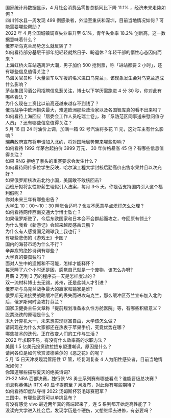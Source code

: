 国家统计局数据显示，4 月社会消费品零售总额同比下降 11.1% ，经济未来走势如何？  
四川邻水县一周发现 499 例感染者，外溢至重庆和深圳，目前当地情况如何？可能需要哪些帮助？  
2022 年 4 月全国城镇调查失业率升至 6.1%，青年失业率 18.2% 创新高，这一数据意味着什么？  
俄罗斯乌克兰局势怎么就反转了？  
如何看待部分基层干部年纪轻轻就熬日子、盼退休？年轻干部的惰性心态因何而来？  
上海虹桥火车站遇离沪大潮，男子加价 500 抢到票，称「进站都要 2 小时」，还有哪些信息值得关注？  
乌海关官员称「大量豪车以军援的名义进口乌克兰」，该现象发生会对乌克兰造成什么影响？  
茅台集团习酒公司招聘信息惹关注，博士以下学历需跑进 4 分 30 秒，你对此有哪些看法？  
为什么现在工资比以前高还越来越存不到钱了？  
俄乌战争中欧洲损失最大，难道欧洲那些政治家以及各国智库真的看不出来吗？  
如何看待上海回应「居委会工作人员吃瑞士卷」，称「系防范区同事送来慰问值守人员」？还有哪些信息值得关注？  
5 月 16 日 24 时油价上调，加满一箱 92 号汽油将多花 11 元，这对车主有什么影响？  
瑞典政府宣布将申请加入北约，将对国际局势带来哪些影响？  
如何看待 1992 年茅台起拍价 3999 万元， 30 年价格暴涨 45 倍？有哪些信息值得关注？  
如果 RNG 拒绝了拳头的重赛要求会发生什么？  
如何看待网传多位学生反映，哈尔滨工程大学封校后勤高价出售水果并且以次充好？  
如果俄罗斯核攻击北约小国，美国敢不敢核回击?  
西班牙拟将女性带薪生理假引入法案，每月 3-5 天，你是否支持国内引入这个福利假呢？  
你对未来三年有哪些忠告？  
大学生 10：00～10：30 睡觉合适吗？舍友不愿意早点熄灯怎么处理？  
如何看待网传西南交通大学博士坠亡？  
如果俄罗斯败了，今后东欧国家和日本会不会群起而攻之，夺回原有领土?  
为什么我看《新游记》会越来越反感岳云鹏？  
为什么有人感觉国足踢球我上我也行？  
有哪些悲伤的《游戏王》卡图？  
国内的海苔市场为什么不行？  
辛弃疾的绝妙诗词有哪些？  
大学真的要孤独吗？  
面对人生中的遗憾和不可能，怎样才能释怀？  
每天睡了六个小时还是困，感觉自己就是一个废物，该怎么办呀?  
月薪 2 万到 3 万的程序员一天是怎样度过的？  
双一流材料博士去无锡，苏州，还是盐城人才引进？  
俄罗斯与乌克兰战争最大的赢家和输家是谁?  
俄罗斯无法接受战略缓冲区的丢失而进攻乌克兰，那么缓冲区芬兰宣布加入北约后，俄罗斯何时会攻打芬兰？  
国家卫健委主任文章称「提前规划准备永久性方舱医院」等，有哪些积极意义？  
股票涨跌的原理是什么？  
末九计算机大一，未来想实现财富自由，大学该怎么做？  
请问现在为什么大家都还在热衷于苹果手机，究竟优势在哪？  
哪些技术的迭代，正在改变人们的工作与生活？  
2022 年求职不易，有没有什么效率高的求职方法？  
美国 1.5 亿美元投资欲拉拢东盟遭嘲讽，原因是什么？  
请问各位是如何欣赏波德莱尔的《恶之花》的呢？  
5 月 15 日天津发现混管阳性 17 管，经复测复查 4 人为阳性感染者，目前当地情况如何？  
你知道哪些描写夏天的绝美诗词?  
21-22 NBA 西部决赛，独行侠 VS 勇士系列赛有哪些看点？谁能晋级总决赛？  
消息称英伟达 RTX 40 显卡提前至 7 月发布，对此你有哪些期待？  
如何看待印度队夺得 2022 汤姆斯杯羽毛球赛冠军？  
三国中，有哪些武将可以单挑吕布？  
有没有感觉 vivo 最近两年真的高端起来了，连 S 系列都开始走高性能了？  
没读完大学进入社会后，发现学历是个硬伤，又想继续去进修，有必要吗？  
